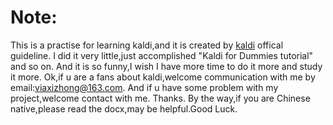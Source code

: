# Note:
This is a practise for learning kaldi,and it is created by [kaldi](http://kaldi-asr.org/doc/) offical guideline.
I did it very little,just accomplished "Kaldi for Dummies tutorial" and so on.
And it is so funny,I wish I have more time to do it more and study it more.
Ok,if u are a fans about kaldi,welcome communication with me by email:viaxizhong@163.com.
And if u have some problem with my project,welcome contact with me.
Thanks.
By the way,if you are Chinese native,please read the docx,may be helpful.Good Luck.
